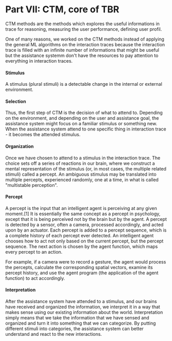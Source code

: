 Part VII: CTM, core of TBR
=====

CTM methods are the methods which explores the useful informations in trace for reasoning, measuring the user performance, defining user profil.

One of many reasons, we worked on the CTM methods instead of applying the general ML algorithms on the interaction traces because the interaction trace is filled with an infinite number of informations that might be useful but the assistance systemm don't have the resources to pay attention to everything in interaction traces. 

#### Stimulus
A stimulus (plural stimuli) is a detectable change in the internal or external environment.

#### Selection

Thus, the first step of CTM is the decision of what to attend to.
Depending on the environment, and depending on the user and assistance goal, the assistance system might focus on a familiar stimulus or something new.
When the assistance system attend to one specific thing in interaction trace - it becomes the attended stimulus.

#### Organization

Once we have chosen to attend to a stimulus in the interaction trace.
The choice sets off a series of reactions in our brain,
where we construct a mental representation of the stimulus (or, in most cases, the multiple related stimuli) called a percept.
An ambiguous stimulus may be translated into multiple percepts, experienced randomly, one at a time, in what is called "multistable perception".

#### Percept

A percept is the input that an intelligent agent is perceiving at any given moment.[1] It is essentially the same concept as a percept in psychology, except that it is being perceived not by the brain but by the agent. A percept is detected by a sensor, often a camera, processed accordingly, and acted upon by an actuator. Each percept is added to a percept sequence, which is a complete history of each percept ever detected. An intelligent agent chooses how to act not only based on the current percept, but the percept sequence. The next action is chosen by the agent function, which maps every percept to an action.

For example, if a camera were to record a gesture, the agent would process the percepts, calculate the corresponding spatial vectors, examine its percept history, and use the agent program (the application of the agent function) to act accordingly.

#### Interpretation

After the assistance system have attended to a stimulus, and our brains have received and organized the information, we interpret it in a way that makes sense using our existing information about the world. 
Interpretation simply means that we take the information that we have sensed and organized and turn it into something that we can categorize.
By putting different stimuli into categories, the assistance system can better understand and react to the new interactions.

